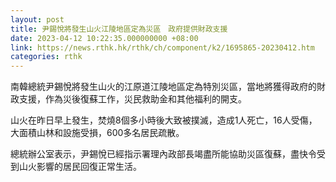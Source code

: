 ```yaml
---
layout: post
title: 尹錫悅將發生山火江陵地區定為災區　政府提供財政支援
date: 2023-04-12 10:22:35.000000000 +08:00
link: https://news.rthk.hk/rthk/ch/component/k2/1695865-20230412.htm
categories: rthk
---
```


南韓總統尹錫悅將發生山火的江原道江陵地區定為特別災區，當地將獲得政府的財政支援，作為災後復蘇工作，災民救助金和其他福利的開支。

山火在昨日早上發生，焚燒8個多小時後大致被撲滅，造成1人死亡，16人受傷，大面積山林和設施受損，600多名居民疏散。

總統辦公室表示，尹錫悅已經指示署理內政部長竭盡所能協助災區復蘇，盡快令受到山火影響的居民回復正常生活。
